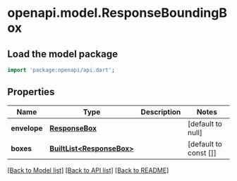 # openapi.model.ResponseBoundingBox

## Load the model package
```dart
import 'package:openapi/api.dart';
```

## Properties
Name | Type | Description | Notes
------------ | ------------- | ------------- | -------------
**envelope** | [**ResponseBox**](ResponseBox.md) |  | [default to null]
**boxes** | [**BuiltList&lt;ResponseBox&gt;**](ResponseBox.md) |  | [default to const []]

[[Back to Model list]](../README.md#documentation-for-models) [[Back to API list]](../README.md#documentation-for-api-endpoints) [[Back to README]](../README.md)



